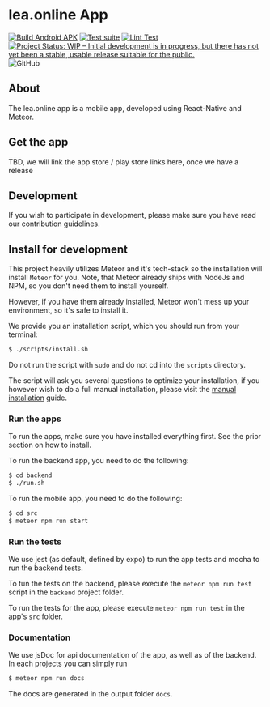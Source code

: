# lea.online App

[![Build Android APK](https://github.com/leaonline/leaonline-app/actions/workflows/build_android_apk.yml/badge.svg)](https://github.com/leaonline/leaonline-app/actions/workflows/build_android_apk.yml)
[![Test suite](https://github.com/leaonline/leaonline-app/actions/workflows/jest_test.yml/badge.svg)](https://github.com/leaonline/leaonline-app/actions/workflows/jest_test.yml)
[![Lint Test](https://github.com/leaonline/leaonline-app/actions/workflows/lint_test.yml/badge.svg)](https://github.com/leaonline/leaonline-app/actions/workflows/lint_test.yml)
[![Project Status: WIP – Initial development is in progress, but there has not yet been a stable, usable release suitable for the public.](https://www.repostatus.org/badges/latest/wip.svg)](https://www.repostatus.org/#wip)
![GitHub](https://img.shields.io/github/license/leaonline/leaonline-app)

## About

The lea.online app is a mobile app, developed using React-Native and Meteor.


## Get the app

TBD, we will link the app store / play store links here, once we have a release


## Development

If you wish to participate in development, please make sure you have read our
contribution guidelines.

## Install for development

This project heavily utilizes Meteor and it's tech-stack so the installation
will install `Meteor` for you. Note, that Meteor already ships with NodeJs
and NPM, so you don't need them to install yourself.

However, if you have them already installed, Meteor won't mess up your
environment, so it's safe to install it.

We provide you an installation script, which you should run from your terminal:

```bash
$ ./scripts/install.sh
```

Do not run the script with `sudo` and do not cd into the `scripts` directory. 

The script will ask you several questions to optimize your installation, if you
however wish to do a full manual installation, please visit the 
[manual installation](./docs/manual_install.md) guide.

### Run the apps

To run the apps, make sure you have installed everything first. See the prior
section on how to install.

To run the backend app, you need to do the following:

```bash
$ cd backend
$ ./run.sh
```

To run the mobile app, you need to do the following:

```bash
$ cd src
$ meteor npm run start
```


### Run the tests

We use jest (as default, defined by expo) to run the app tests and mocha to run
the backend tests.

To tun the tests on the backend, please execute the `meteor npm run test` script in the 
`backend` project folder.

To run the tests for the app, please execute `meteor npm run test` in the app's `src`
folder.

### Documentation

We use jsDoc for api documentation of the app, as well as of the backend.
In each projects you can simply run

```bash
$ meteor npm run docs
```

The docs are generated in the output folder `docs`.
